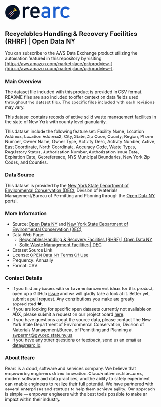 <a href="https://www.rearc.io/data/">
    <img src="./rearc_logo_rgb.png" alt="Rearc Logo" title="Rearc Logo" height="52" />
</a>


## Recyclables Handling & Recovery Facilities (RHRF) | Open Data NY

You can subscribe to the AWS Data Exchange product utilizing the automation featured in this repository by visiting [https://aws.amazon.com/marketplace/pp/prodview-](https://aws.amazon.com/marketplace/pp/prodview-).

### Main Overview
The dataset file included with this product is provided in CSV format. README files are also included to offer context on data fields used throughout the dataset files. The specific files included with each revisions may vary.

This dataset contains records of active solid waste management facilities in the state of New York with county level granularity.

This dataset include the following feature set: Facility Name, Location Address, Location Address2, City, State, Zip Code, County, Region, Phone Number, Owner Name, Owner Type, Activity Desc, Activity Number, Active, East Coordinate, North Coordinate, Accuracy Code, Waste Types, Regulatory Status, Authorization Number, Authorization Issue Date, Expiration Date, Georeference, NYS Municipal Boundaries, New York Zip Codes, and Counties.

### Data Source
This dataset is provided by the [New York State Department of Environmental Conservation (DEC)](https://www.dec.ny.gov/index.html), Division of Materials Management/Bureau of Permitting and Planning through the [Open Data NY](https://data.ny.gov) portal.

### More Information
- Source: [Open Data NY](https://data.ny.gov) and [New York State Department of Environmental Conservation (DEC)](https://www.dec.ny.gov/index.html)
- Data Web Page: 
  - [Recyclables Handling & Recovery Facilities (RHRF) | Open Data NY](https://data.ny.gov/Energy-Environment/Recyclables-Handling-Recovery-Facilities-RHRF-Soli/v9cx-y7xx)
  - [Solid Waste Management Facilities | DEC](https://www.dec.ny.gov/chemical/8495.html)
- Dataset Source Link 
- License: [OPEN Data NY Terms Of Use](https://data.ny.gov/dataset/OPEN-NY-Terms-Of-Use/77gx-ii52)
- Frequency: Annually
- Format: CSV

### Contact Details
- If you find any issues with or have enhancement ideas for this product, open up a GitHub [issue](https://github.com/rearc-data/environment-recyclables-handling-recovery-facilities-RHRF-soli/issues) and we will gladly take a look at it. Better yet, submit a pull request. Any contributions you make are greatly appreciated :heart:.
- If you are looking for specific open datasets currently not available on ADX, please submit a request on our project board [here](https://github.com/orgs/rearc-data/projects/1).
- If you have questions about the source data, please contact The New York State Department of Environmental Conservation, Division of Materials Management/Bureau of Permitting and Planning at swpermit@gw.dec.state.ny.us.
- If you have any other questions or feedback, send us an email at data@rearc.io.

### About Rearc
Rearc is a cloud, software and services company. We believe that empowering engineers drives innovation. Cloud-native architectures, modern software and data practices, and the ability to safely experiment can enable engineers to realize their full potential. We have partnered with several enterprises and startups to help them achieve agility. Our approach is simple — empower engineers with the best tools possible to make an impact within their industry.
